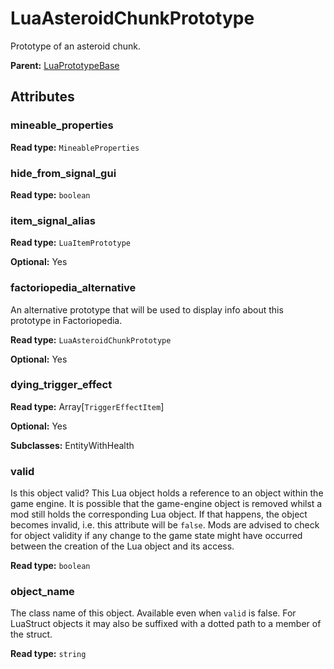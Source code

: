 # LuaAsteroidChunkPrototype

Prototype of an asteroid chunk.

**Parent:** [LuaPrototypeBase](LuaPrototypeBase.md)

## Attributes

### mineable_properties

**Read type:** `MineableProperties`

### hide_from_signal_gui

**Read type:** `boolean`

### item_signal_alias

**Read type:** `LuaItemPrototype`

**Optional:** Yes

### factoriopedia_alternative

An alternative prototype that will be used to display info about this prototype in Factoriopedia.

**Read type:** `LuaAsteroidChunkPrototype`

**Optional:** Yes

### dying_trigger_effect

**Read type:** Array[`TriggerEffectItem`]

**Optional:** Yes

**Subclasses:** EntityWithHealth

### valid

Is this object valid? This Lua object holds a reference to an object within the game engine. It is possible that the game-engine object is removed whilst a mod still holds the corresponding Lua object. If that happens, the object becomes invalid, i.e. this attribute will be `false`. Mods are advised to check for object validity if any change to the game state might have occurred between the creation of the Lua object and its access.

**Read type:** `boolean`

### object_name

The class name of this object. Available even when `valid` is false. For LuaStruct objects it may also be suffixed with a dotted path to a member of the struct.

**Read type:** `string`

